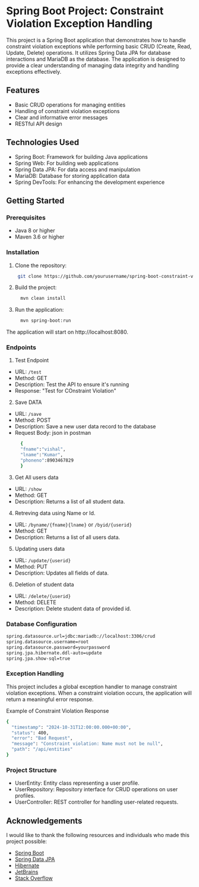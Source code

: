 # Spring Boot Project: Constraint Violation Exception Handling
This project is a Spring Boot application that demonstrates how to handle constraint violation exceptions while performing basic CRUD (Create, Read, Update, Delete) operations. It utilizes Spring Data JPA for database interactions and MariaDB as the database. The application is designed to provide a clear understanding of managing data integrity and handling exceptions effectively.

## Features

- Basic CRUD operations for managing entities
- Handling of constraint violation exceptions
- Clear and informative error messages
- RESTful API design

## Technologies Used

- Spring Boot: Framework for building Java applications
- Spring Web: For building web applications
- Spring Data JPA: For data access and manipulation
- MariaDB: Database for storing application data
- Spring DevTools: For enhancing the development experience

## Getting Started

### Prerequisites

- Java 8 or higher
- Maven 3.6 or higher

### Installation

1. Clone the repository:
   ```sh
    git clone https://github.com/yourusername/spring-boot-constraint-violation.git
2. Build the project:
   ```sh
     mvn clean install
3. Run the application:
   ```sh
     mvn spring-boot:run
The application will start on http://localhost:8080.

### Endpoints

1. Test Endpoint
  - URL: `/test`
  - Method: GET
  - Description: Test the API to ensure it's running
  - Response: "Test for COnstraint Violation"

2. Save DATA
  - URL: `/save`
  - Method: POST
  - Description: Save a new user data record to the database
  - Request Body: json in postman
    ```sh
      {
      "fname":"vishal",
      "lname":"Kumar",
      "phoneno":8903467829
      }

3. Get All users data
  - URL: `/show`
  - Method: GET
  - Description: Returns a list of all student data.
  
4. Retreving data using Name or Id.
  - URL: `/byname/{fname}{lname}` or `/byid/{userid}`
  - Method: GET
  - Description: Returns a list of all users data.

5. Updating users data
  - URL: `/update/{userid}`
  - Method: PUT
  - Description: Updates all fields of data.

6. Deletion of student data
  - URL: `/delete/{userid}`
  - Method: DELETE
  - Description: Delete student data of provided id.

### Database Configuration

```sh
spring.datasource.url=jdbc:mariadb://localhost:3306/crud
spring.datasource.username=root
spring.datasource.password=yourpassword
spring.jpa.hibernate.ddl-auto=update
spring.jpa.show-sql=true
```

### Exception Handling

This project includes a global exception handler to manage constraint violation exceptions. When a constraint violation occurs, the application will return a meaningful error response.

Example of Constraint Violation Response
```sh
{
  "timestamp": "2024-10-31T12:00:00.000+00:00",
  "status": 400,
  "error": "Bad Request",
  "message": "Constraint violation: Name must not be null",
  "path": "/api/entities"
}
```

### Project Structure

- UserEntity: Entity class representing a user profile.
- UserRepository: Repository interface for CRUD operations on user profiles.
- UserController: REST controller for handling user-related requests.

## Acknowledgements

I would like to thank the following resources and individuals who made this project possible:

- [Spring Boot](https://spring.io/projects/spring-boot)
- [Spring Data JPA](https://spring.io/projects/spring-data-jpa)
- [Hibernate](http://hibernate.org/)
- [JetBrains](https://www.jetbrains.com/idea/)
- [Stack Overflow](https://stackoverflow.com/)
